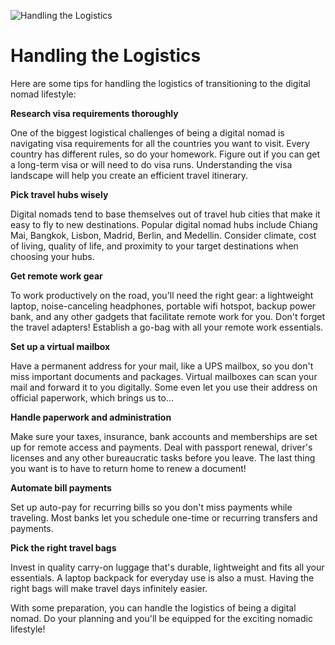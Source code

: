 ![Handling the Logistics](/images/chapter.2.section.3.image.1.png)

# Handling the Logistics



Here are some tips for handling the logistics of transitioning to the digital nomad lifestyle:

**Research visa requirements thoroughly**

One of the biggest logistical challenges of being a digital nomad is navigating visa requirements for all the countries you want to visit. Every country has different rules, so do your homework. Figure out if you can get a long-term visa or will need to do visa runs. Understanding the visa landscape will help you create an efficient travel itinerary. 

**Pick travel hubs wisely**

Digital nomads tend to base themselves out of travel hub cities that make it easy to fly to new destinations. Popular digital nomad hubs include Chiang Mai, Bangkok, Lisbon, Madrid, Berlin, and Medellin. Consider climate, cost of living, quality of life, and proximity to your target destinations when choosing your hubs.

**Get remote work gear**

To work productively on the road, you'll need the right gear: a lightweight laptop, noise-canceling headphones, portable wifi hotspot, backup power bank, and any other gadgets that facilitate remote work for you. Don't forget the travel adapters! Establish a go-bag with all your remote work essentials.

**Set up a virtual mailbox**

Have a permanent address for your mail, like a UPS mailbox, so you don't miss important documents and packages. Virtual mailboxes can scan your mail and forward it to you digitally. Some even let you use their address on official paperwork, which brings us to...

**Handle paperwork and administration** 

Make sure your taxes, insurance, bank accounts and memberships are set up for remote access and payments. Deal with passport renewal, driver's licenses and any other bureaucratic tasks before you leave. The last thing you want is to have to return home to renew a document!

**Automate bill payments**

Set up auto-pay for recurring bills so you don't miss payments while traveling. Most banks let you schedule one-time or recurring transfers and payments. 

**Pick the right travel bags** 

Invest in quality carry-on luggage that's durable, lightweight and fits all your essentials. A laptop backpack for everyday use is also a must. Having the right bags will make travel days infinitely easier.

With some preparation, you can handle the logistics of being a digital nomad. Do your planning and you'll be equipped for the exciting nomadic lifestyle!

